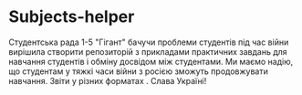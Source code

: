 # Subjects-helper
Студентська рада 1-5 "Гігант" бачучи проблеми студентів під час війни вирішила створити репозиторій з прикладами практичних завдань для навчання студентів і обміну досвідом між студентами. Ми маємо надію, що студентам у тяжкі часи війни з росією зможуть продовжувати навчання. Звіти у різних форматах . Слава Україні!
